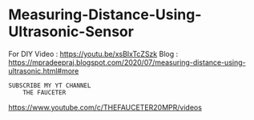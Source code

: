 # Measuring-Distance-Using-Ultrasonic-Sensor

For DIY Video : https://youtu.be/xsBIxTcZSzk
Blog : https://mpradeepraj.blogspot.com/2020/07/measuring-distance-using-ultrasonic.html#more

    SUBSCRIBE MY YT CHANNEL 
        THE FAUCETER
https://www.youtube.com/c/THEFAUCETER20MPR/videos
